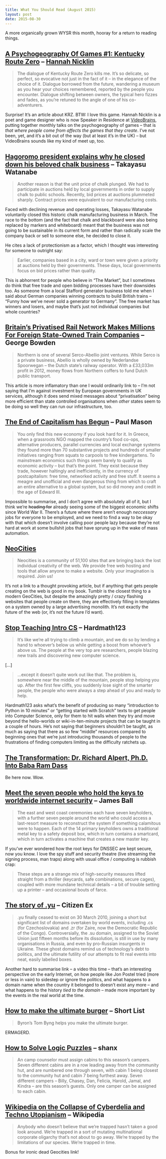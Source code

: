 ```yaml
---
title: What You Should Read (August 2015)
layout: post
date: 2015-08-30
---
```

A more organically grown WYSR this month, hooray for a return to reading things.

## [A Psychogeography Of Games #1: Kentucky Route Zero][1] &#8211; [Hannah Nicklin][2]

> The dialogue of Kentucky Route Zero kills me. It’s so delicate, so perfect, so evocative not just in the fact of it – in the elegance of the choice of it. Dialogue borrowed from the future, wandering a museum as you hear your choices remembered, reported by the people you encounter. Dialogue shifting between owners, the typical hero fizzes and fades, as you’re retuned to the angle of one of his co-adventurers.

Surprise! It&#8217;s an article about KRZ. BTW: I love this game. Hannah Nicklin is a poet and game designer who is now Speaker in Residence at [VideoBrains][3], putting together monthly talks on the psychogeography of games &#8211; that is _that where people come from affects the games that they create_. I&#8217;ve not been, yet, and it&#8217;s a bit out of the way (but at least it&#8217;s in the UK) &#8211; but VideoBrains sounds like my kind of meet up, too.

## [Hagoromo president explains why he closed down his beloved chalk business][4] &#8211; Takayasu Watanabe

> Another reason is that the unit price of chalk plunged. We had to participate in auctions held by local governments in order to supply chalk to public schools. Recently, bid prices at auctions plummeted sharply. Contract prices were equivalent to our manufacturing costs.

Faced with declining revenue and operating losses, Takayasu Watanabe voluntarily closed this historic chalk manufacturing business in March. The race to the bottom (and the fact that chalk and blackboard were also being replaced by markers and whiteboard) meant that the business was not going to be sustainable in its current form and rather than radically scale the company back or sell to someone else, he decided to close it.

He cites a lack of protectionism as a factor, which I thought was interesting for someone to outright say:

> Earlier, companies based in a city, ward or town were given a priority at auctions held by their governments. These days, local governments focus on bid prices rather than quality.

This is abhorrent for people who believe in &#8220;The Market&#8221;, but I sometimes do think that free trade and open bidding processes have their downsides too. As someone from a local Stafford generator business told me when I said about German companies winning contracts to build British trains &#8211; &#8220;Funny how we&#8217;ve never sold a generator to Germany&#8221;. The free market has winners and losers, and maybe that&#8217;s just not individual companies but whole countries?

## [Britain&#8217;s Privatised Rail Network Makes Millions For Foreign State-Owned Train Companies][5] &#8211; George Bowden

> Northern is one of several Serco-Abellio joint ventures. While Serco is a private business, Abellio is wholly owned by Nederlandse Spoorwegan &#8211; the Dutch state&#8217;s railway operator. With a £33,033m profit in 2012, money flows from Northern coffers to fund Dutch public transport.

This article is more inflamatory than one I would ordinarily link to &#8211; I&#8217;m not saying that I&#8217;m against investment by European governments in UK services, although it does send mixed messages about &#8220;privatisation&#8221; being more efficient than state controlled organisations when _other_ states seem to be doing so well they can run our infrastructure, too.

## [The End of Capitalism has Begun][6] &#8211; Paul Mason

> You only find this new economy if you look hard for it. In Greece, when a grassroots NGO mapped the country’s food co-ops, alternative producers, parallel currencies and local exchange systems they found more than 70 substantive projects and hundreds of smaller initiatives ranging from squats to carpools to free kindergartens. To mainstream economics such things seem barely to qualify as economic activity – but that’s the point. They exist because they trade, however haltingly and inefficiently, in the currency of postcapitalism: free time, networked activity and free stuff. It seems a meagre and unofficial and even dangerous thing from which to craft an entire alternative to a global system, but so did money and credit in the age of Edward III.

Impossible to summarise, and I don&#8217;t agree with absolutely all of it, but I think we&#8217;re <strike>heading for</strike> already seeing some of the biggest economic shifts since World War II. There&#8217;s a future where there aren&#8217;t enough _neccessary_ jobs for everyone to be employed, and we need to find a way to be okay with that which doesn&#8217;t involve calling poor people lazy because they&#8217;re not hard at work at some bullshit jobs that have sprung up in the wake of mass automation.

## [NeoCities][7]

> Neocities is a community of 51,100 sites that are bringing back the lost individual creativity of the web. We provide free web hosting and tools that allow anyone to make a website. Only your imagination is required. Join us!

It&#8217;s not a link to a thought provoking article, but if anything that gets people creating on the web is good in my book. Tumblr is the closest thing to a modern GeoCities, but despite the amazingly pretty / crazy flashing websites that people create on there, they are effectively filling in templates on a system owned by a large advertising monolith. It&#8217;s not exactly the future of the web (or, it&#8217;s not the future I&#8217;d want).

## [Stop Teaching Intro CS][8] &#8211; Hardmath123

> It’s like we’re all trying to climb a mountain, and we do so by lending a hand to whoever’s below us while getting a boost from whoever’s above us. The people at the very top are researchers, people blazing new trails and discovering new computer science.

[&#8230;]

> …except it doesn’t quite work out like that. The problem is, somewhere near the middle of the mountain, people stop helping you up. After the first few cliffs, you suddenly lose sight of the smarter people, the people who were always a step ahead of you and ready to help.

Hardmath123 asks what&#8217;s the benefit of producing so many &#8220;introduction to Python in 10 minutes&#8221; or &#8220;getting started with Scratch&#8221; texts to get people into Computer Science, only for them to hit walls when they try and move beyond the hello-worlds or wiki-in-ten-minute projects that can be taught in a couple of hours. He&#8217;s not saying that beginners shouldn&#8217;t be taught, as much as saying that there as so few &#8220;middle&#8221; resources compared to beginning ones that we&#8217;re just introducing thousands of people to the frustrations of finding computers limiting as the difficulty ratchets up.

## [The Transformation: Dr. Richard Alpert, Ph.D. Into Baba Ram Dass][9]

Be here now. Wow.

## [Meet the seven people who hold the keys to worldwide internet security][10] &#8211; James Ball

> The east and west coast ceremonies each have seven keyholders, with a further seven people around the world who could access a last-resort measure to reconstruct the system if something calamitous were to happen. Each of the 14 primary keyholders owns a traditional metal key to a safety deposit box, which in turn contains a smartcard, which in turn activates a machine that creates a new master key.

If you&#8217;ve ever wondered how the root keys for DNSSEC are kept secure, now you know. I love the spy stuff and security theatre (live streaming the signing process, man traps) along with usual office / computing is rubbish crap:

> These steps are a strange mix of high-security measures lifted straight from a thriller (keycards, safe combinations, secure cages), coupled with more mundane technical details – a bit of trouble setting up a printer – and occasional bouts of farce.

## [The story of .yu][11] &#8211; Citizen Ex

> .yu finally ceased to exist on 30 March 2010, joining a short but significant list of domains overtaken by world events, including .cs (for Czechoslovakia) and .zr (for Zaire, now the Democratic Republic of the Congo). Controversially, the .su domain, assigned to the Soviet Union just fifteen months before its dissolution, is still in use by many organisations in Russia, and even by pro-Russian insurgents in Ukraine. These ghost domains remind us of technology’s debt to politics, and the ultimate futility of our attempts to fit real events into neat, easily labelled boxes.

Another hard to summarise link &#8211; a video this time &#8211; that&#8217;s an interesting perspective on the early Internet, on how people like Jon Postel tried (more or less in vain) to sidestep or ignore the politics, and what happens to a domain name when the country it belonged to doesn&#8217;t exist any more &#8211; and what happens to the history _tied to the domain_ &#8211; made more important by the events in the real world at the time.

## [How to make the ultimate burger][12] &#8211; Short List

> Byron’s Tom Byng helps you make the ultimate burger.

ERMAGERD.

## [How to Solve Logic Puzzles][13] &#8211; shanx

> An camp counselor must assign cabins to this season&#8217;s campers. Seven different cabins are in a row leading away from the community hut, and are numbered one through seven, with cabin 1 being closest to the community hut and cabin 7 being furthest away. Seven different campers &#8211; Billy, Chasey, Dan, Felicia, Harold, Jamal, and Kindra &#8211; are this season&#8217;s guests. Only one camper can be assigned to each cabin.

## [Wikipedia on the Collapse of Cyberdelia and Techno Utopianism][14] &#8211; Wikipedia

> Anybody who doesn&#8217;t believe that we&#8217;re trapped hasn&#8217;t taken a good look around. We&#8217;re trapped in a sort of mutating multinational corporate oligarchy that&#8217;s not about to go away. We&#8217;re trapped by the limitations of our species. We&#8217;re trapped in time.

Bonus for ironic dead Geocities link!

 [1]: http://www.rockpapershotgun.com/2015/07/03/a-psychogeography-of-games-1-kentucky-route-zero/
 [2]: https://www.patreon.com/hannahnicklin?ty=h
 [3]: http://www.videobrains.co.uk/
 [4]: http://asia.nikkei.com/Business/Companies/Hagoromo-president-explains-why-he-closed-down-his-beloved-chalk-business
 [5]: http://www.huffingtonpost.co.uk/2015/08/18/foreign-state-owned-railway-british-train-companies-revenue_n_8003970.html
 [6]: http://www.theguardian.com/books/2015/jul/17/postcapitalism-end-of-capitalism-begun
 [7]: https://neocities.org/
 [8]: http://hardmath123.github.io/stop-teaching-beginners.html
 [9]: http://beherenow.dc7.us/hisstory00.htm
 [10]: http://www.theguardian.com/technology/2014/feb/28/seven-people-keys-worldwide-internet-security-web
 [11]: http://citizen-ex.com/stories/io
 [12]: http://www.shortlist.com/instant-improver/food/how-to-make-the-ultimate-burger
 [13]: http://tilde.town/~shanx/logic.html
 [14]: https://en.wikipedia.org/wiki/Cyberdelic#Collapse


